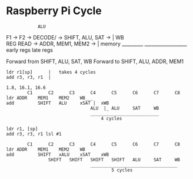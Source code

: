 # Raspberry Pi Cycle
				ALU
F1 	-> 	F2 	->	DECODE/	->	SHIFT, ALU, SAT		-> |	WB	 
				REG READ	->	ADDR, MEM1, MEM2 	-> |
				memory
				_________		__________________
				early regs		late regs

Forward from SHIFT, ALU, SAT, WB
Forward to SHIFT, ALU, ADDR, MEM1

```
ldr	r1[sp]		|	takes 4 cycles
add	r3, r3, r1	|

1.8, 16.1, 16.6
		C1		C2		C3		C4		C5		C6		C7		C8	
ldr	ADDR	MEM1	MEM2	WB___
add			SHIFT	ALU		xSAT |	xWB
								ALU	 |_	ALU		SAT		WB
								__________________________
									4 cycles
``` 

```
ldr	r1, [sp]
add	r3, r3, r1 lsl #1

		C1		C2		C3		C4		C5		C6		C7		C8
ldr	ADDR	MEM1	MEM2	WB
add			SHIFT	xALU	xSAT	xWB			
				SHIFT	SHIFT	SHIFT	SHIFT	ALU		SAT		WB
								_________________________________
										5 cycles
```

